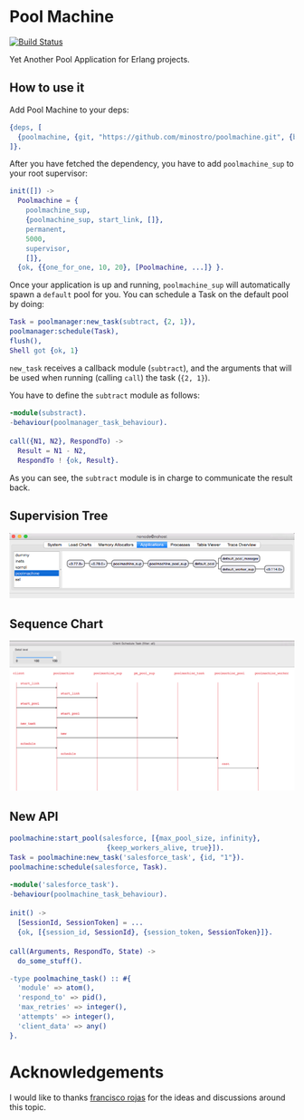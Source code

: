 Pool Machine
=====

[<img src="http://quickcheck-ci.com/p/minostro/poolmachine.png" alt="Build Status" width="160px">](http://quickcheck-ci.com/p/minostro/poolmachine)

Yet Another Pool Application for Erlang projects.

How to use it
-----

Add Pool Machine to your deps:

```erlang
{deps, [
  {poolmachine, {git, "https://github.com/minostro/poolmachine.git", {branch, "master"}}}
]}.
```

After you have fetched the dependency, you have to add `poolmachine_sup` to your root supervisor:

```erlang
init([]) ->
  Poolmachine = {
    poolmachine_sup,
    {poolmachine_sup, start_link, []},
    permanent,
    5000,
    supervisor,
    []},
  {ok, {{one_for_one, 10, 20}, [Poolmachine, ...]} }.
```

Once your application is up and running, `poolmachine_sup` will automatically spawn a `default` pool for you.  You can schedule a
Task on the default pool by doing:

```erlang
Task = poolmanager:new_task(subtract, {2, 1}),
poolmanager:schedule(Task),
flush(),
Shell got {ok, 1}
```

`new_task` receives a callback module (`subtract`), and the arguments that will be used when running (calling `call`) the task (`{2, 1}`).

You have to define the `subtract` module as follows:

```erlang
-module(substract).
-behaviour(poolmanager_task_behaviour).

call({N1, N2}, RespondTo) ->
  Result = N1 - N2,
  RespondTo ! {ok, Result}.

```

As you can see, the `subtract` module is in charge to communicate the result back.

Supervision Tree
-----
![Supervision Tree](https://github.com/minostro/poolmachine/blob/master/docs/supervision-tree.png "Supervision Tree")


Sequence Chart
-----
![Sequence Chart](https://github.com/minostro/poolmachine/blob/master/docs/sequence-chart.png "Sequence Chart")


New API
-----

```erlang
poolmachine:start_pool(salesforce, [{max_pool_size, infinity},
                        {keep_workers_alive, true}]).
Task = poolmachine:new_task('salesforce_task', {id, "1"}).
poolmachine:schedule(salesforce, Task).
```

```erlang
-module('salesforce_task').
-behaviour(poolmachine_task_behaviour).

init() ->
  [SessionId, SessionToken] = ...
  {ok, [{session_id, SessionId}, {session_token, SessionToken}]}.

call(Arguments, RespondTo, State) ->
  do_some_stuff().
```

```erlang
-type poolmachine_task() :: #{
  'module' => atom(),
  'respond_to' => pid(),
  'max_retries' => integer(),
  'attempts' => integer(),
  'client_data' => any()
}.

```

Acknowledgements
=====
I would like to thanks [francisco rojas](https://github.com/frojasg) for the ideas and discussions around this topic.  
